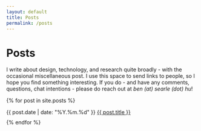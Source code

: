 ```yaml
---
layout: default
title: Posts
permalink: /posts
---
```


# Posts

I write about design, technology, and research quite broadly - with the occasional miscellaneous post. I use this space to send links to people, so I hope you find something interesting. If you do - and have any comments, questions, chat intentions - please do reach out at *ben (at) searle (dot) hu*!

{% for post in site.posts %}
  <div style="padding-bottom:10px">
    <span>{{ post.date | date: "%Y.%m.%d" }}</span> <a href="{{ post.url | relative_url }}">{{ post.title }}</a>
  </div>
{% endfor %}
